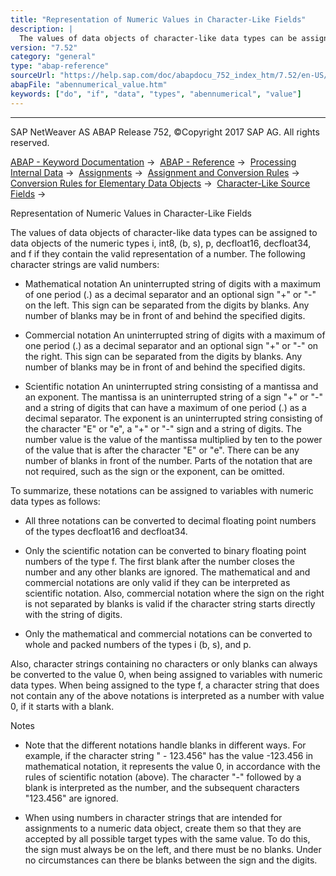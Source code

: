 ```yaml
---
title: "Representation of Numeric Values in Character-Like Fields"
description: |
  The values of data objects of character-like data types can be assigned to data objects of the numeric types i, int8, (b, s), p, decfloat16, decfloat34, and f if they contain the valid representation of a number. The following character strings are valid numbers: -   Mathematical notation An uninter
version: "7.52"
category: "general"
type: "abap-reference"
sourceUrl: "https://help.sap.com/doc/abapdocu_752_index_htm/7.52/en-US/abennumerical_value.htm"
abapFile: "abennumerical_value.htm"
keywords: ["do", "if", "data", "types", "abennumerical", "value"]
---
```


* * *

SAP NetWeaver AS ABAP Release 752, ©Copyright 2017 SAP AG. All rights reserved.

[ABAP - Keyword Documentation](https://help.sap.com/doc/abapdocu_752_index_htm/7.52/en-US/abenabap.htm) →  [ABAP - Reference](https://help.sap.com/doc/abapdocu_752_index_htm/7.52/en-US/abenabap_reference.htm) →  [Processing Internal Data](https://help.sap.com/doc/abapdocu_752_index_htm/7.52/en-US/abenabap_data_working.htm) →  [Assignments](https://help.sap.com/doc/abapdocu_752_index_htm/7.52/en-US/abenvalue_assignments.htm) →  [Assignment and Conversion Rules](https://help.sap.com/doc/abapdocu_752_index_htm/7.52/en-US/abenconversion_rules.htm) →  [Conversion Rules for Elementary Data Objects](https://help.sap.com/doc/abapdocu_752_index_htm/7.52/en-US/abenconversion_elementary.htm) →  [Character-Like Source Fields](https://help.sap.com/doc/abapdocu_752_index_htm/7.52/en-US/abencharacter_source_fields.htm) → 

Representation of Numeric Values in Character-Like Fields

The values of data objects of character-like data types can be assigned to data objects of the numeric types i, int8, (b, s), p, decfloat16, decfloat34, and f if they contain the valid representation of a number. The following character strings are valid numbers:

-   Mathematical notation
    An uninterrupted string of digits with a maximum of one period (.) as a decimal separator and an optional sign "+" or "-" on the left. This sign can be separated from the digits by blanks. Any number of blanks may be in front of and behind the specified digits.

-   Commercial notation
    An uninterrupted string of digits with a maximum of one period (.) as a decimal separator and an optional sign "+" or "-" on the right. This sign can be separated from the digits by blanks. Any number of blanks may be in front of and behind the specified digits.

-   Scientific notation
    An uninterrupted string consisting of a mantissa and an exponent. The mantissa is an uninterrupted string of a sign "+" or "-" and a string of digits that can have a maximum of one period (.) as a decimal separator. The exponent is an uninterrupted string consisting of the character "E" or "e", a "+" or "-" sign and a string of digits. The number value is the value of the mantissa multiplied by ten to the power of the value that is after the character "E" or "e". There can be any number of blanks in front of the number. Parts of the notation that are not required, such as the sign or the exponent, can be omitted.

To summarize, these notations can be assigned to variables with numeric data types as follows:

-   All three notations can be converted to decimal floating point numbers of the types decfloat16 and decfloat34.

-   Only the scientific notation can be converted to binary floating point numbers of the type f. The first blank after the number closes the number and any other blanks are ignored. The mathematical and and commercial notations are only valid if they can be interpreted as scientific notation. Also, commercial notation where the sign on the right is not separated by blanks is valid if the character string starts directly with the string of digits.

-   Only the mathematical and commercial notations can be converted to whole and packed numbers of the types i (b, s), and p.

Also, character strings containing no characters or only blanks can always be converted to the value 0, when being assigned to variables with numeric data types. When being assigned to the type f, a character string that does not contain any of the above notations is interpreted as a number with value 0, if it starts with a blank.

Notes

-   Note that the different notations handle blanks in different ways. For example, if the character string " - 123.456" has the value -123.456 in mathematical notation, it represents the value 0, in accordance with the rules of scientific notation (above). The character "-" followed by a blank is interpreted as the number, and the subsequent characters "123.456" are ignored.

-   When using numbers in character strings that are intended for assignments to a numeric data object, create them so that they are accepted by all possible target types with the same value. To do this, the sign must always be on the left, and there must be no blanks. Under no circumstances can there be blanks between the sign and the digits.